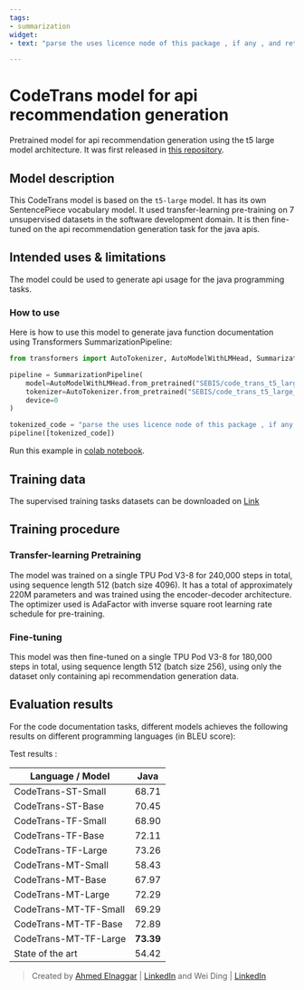 ```yaml
---
tags:
- summarization
widget:
- text: "parse the uses licence node of this package , if any , and returns the license definition if theres"

---
```



# CodeTrans model for api recommendation generation
Pretrained model for api recommendation generation using the t5 large model architecture. It was first released in
[this repository](https://github.com/agemagician/CodeTrans). 


## Model description

This CodeTrans model is based on the `t5-large` model. It has its own SentencePiece vocabulary model. It used transfer-learning pre-training on 7 unsupervised datasets in the software development domain. It is then fine-tuned on the api recommendation generation task for the java apis.

## Intended uses & limitations

The model could be used to generate api usage for the java programming tasks. 

### How to use

Here is how to use this model to generate java function documentation using Transformers SummarizationPipeline:

```python
from transformers import AutoTokenizer, AutoModelWithLMHead, SummarizationPipeline

pipeline = SummarizationPipeline(
    model=AutoModelWithLMHead.from_pretrained("SEBIS/code_trans_t5_large_api_generation_transfer_learning_finetune"),
    tokenizer=AutoTokenizer.from_pretrained("SEBIS/code_trans_t5_large_api_generation_transfer_learning_finetune", skip_special_tokens=True),
    device=0
)

tokenized_code = "parse the uses licence node of this package , if any , and returns the license definition if theres"
pipeline([tokenized_code])
```
Run this example in [colab notebook](https://github.com/agemagician/CodeTrans/blob/main/prediction/transfer%20learning%20fine-tuning/api%20generation/large_model.ipynb).
## Training data

The supervised training tasks datasets can be downloaded on [Link](https://www.dropbox.com/sh/488bq2of10r4wvw/AACs5CGIQuwtsD7j_Ls_JAORa/finetuning_dataset?dl=0&subfolder_nav_tracking=1)


## Training procedure

### Transfer-learning Pretraining

The model was trained on a single TPU Pod V3-8 for 240,000 steps in total, using sequence length 512 (batch size 4096).
It has a total of approximately 220M parameters and was trained using the encoder-decoder architecture.
The optimizer used is AdaFactor with inverse square root learning rate schedule for pre-training.

### Fine-tuning

This model was then fine-tuned on a single TPU Pod V3-8 for 180,000 steps in total, using sequence length 512 (batch size 256), using only the dataset only containing api recommendation generation data.


## Evaluation results

For the code documentation tasks, different models achieves the following results on different programming languages (in BLEU score):

Test results :

|   Language / Model   |      Java      |
| -------------------- | :------------: |
|   CodeTrans-ST-Small    |     68.71      |
|   CodeTrans-ST-Base     |     70.45      |
|   CodeTrans-TF-Small    |     68.90      |
|   CodeTrans-TF-Base     |     72.11      |
|   CodeTrans-TF-Large    |     73.26      |
|   CodeTrans-MT-Small    |     58.43      |
|   CodeTrans-MT-Base     |     67.97      |
|   CodeTrans-MT-Large    |     72.29      |
|   CodeTrans-MT-TF-Small |     69.29      |
|   CodeTrans-MT-TF-Base  |     72.89      |
|   CodeTrans-MT-TF-Large |   **73.39**    |
|   State of the art   |     54.42      |



> Created by [Ahmed Elnaggar](https://twitter.com/Elnaggar_AI) | [LinkedIn](https://www.linkedin.com/in/prof-ahmed-elnaggar/) and Wei Ding | [LinkedIn](https://www.linkedin.com/in/wei-ding-92561270/)

